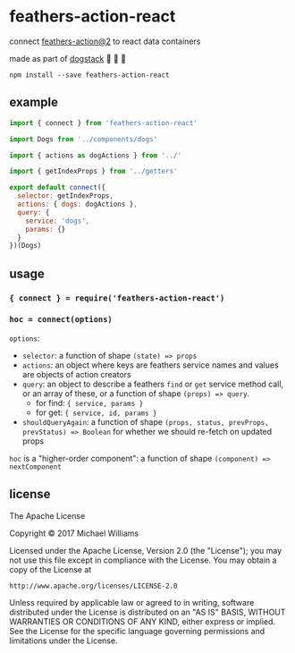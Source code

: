 # feathers-action-react

connect [feathers-action@2](https://github.com/ahdinosaur/feathers-action) to react data containers

made as part of [dogstack](https://dogstack.js.org) :dog: :dog: :dog:

```shell
npm install --save feathers-action-react
```

## example

```js
import { connect } from 'feathers-action-react'

import Dogs from '../components/dogs'

import { actions as dogActions } from '../'

import { getIndexProps } from '../getters'

export default connect({
  selector: getIndexProps,
  actions: { dogs: dogActions },
  query: {
    service: 'dogs',
    params: {}
  }
})(Dogs)
```

## usage

### `{ connect } = require('feathers-action-react')`

### `hoc = connect(options)`

`options`:

- `selector`: a function of shape `(state) => props`
- `actions`: an object where keys are feathers service names and values are objects of action creators
- `query`: an object to describe a feathers `find` or `get` service method call, or an array of these, or a function of shape `(props) => query`.
  - for find: `{ service, params }`
  - for get: `{ service, id, params }`
- `shouldQueryAgain`: a function of shape `(props, status, prevProps, prevStatus) => Boolean` for whether we should re-fetch on updated props

`hoc` is a "higher-order component": a function of shape `(component) => nextComponent`

## license

The Apache License

Copyright &copy; 2017 Michael Williams

Licensed under the Apache License, Version 2.0 (the "License");
you may not use this file except in compliance with the License.
You may obtain a copy of the License at

    http://www.apache.org/licenses/LICENSE-2.0

Unless required by applicable law or agreed to in writing, software
distributed under the License is distributed on an "AS IS" BASIS,
WITHOUT WARRANTIES OR CONDITIONS OF ANY KIND, either express or implied.
See the License for the specific language governing permissions and
limitations under the License.
